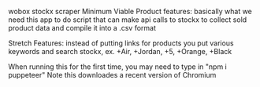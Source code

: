 wobox stockx scraper
Minimum Viable Product features: basically what we need this app to do script that can make api calls to stockx to collect sold product data and compile it into a .csv format

Stretch Features: instead of putting links for products you put various keywords and search stockx, ex. +Air, +Jordan, +5, +Orange, +Black 

When running this for the first time, you may need to type in "npm i puppeteer" Note this downloades a recent version of Chromium